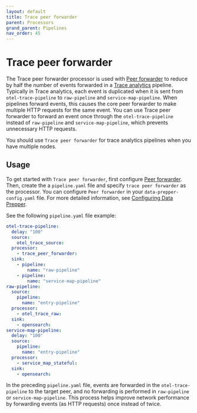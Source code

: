 ```yaml
---
layout: default
title: Trace peer forwarder
parent: Processors
grand_parent: Pipelines
nav_order: 45
---
```


# Trace peer forwarder

The Trace peer forwarder processor is used with [Peer forwarder](https://github.com/opensearch-project/documentation-website/pull/3238/%7B%7Bsite.url%7D%7D%7B%7Bsite.baseurl%7D%7D/data-prepper/managing-data-prepper/peer-forwarder/) to reduce by half the number of events forwarded in a [Trace analytics](https://github.com/opensearch-project/documentation-website/pull/3238/%7B%7Bsite.url%7D%7D%7B%7Bsite.baseurl%7D%7D/data-prepper/common-use-cases/trace-analytics/) pipeline. Typically in Trace analytics, each event is duplicated when it is sent from `otel-trace-pipeline` to `raw-pipeline` and `service-map-pipeline`. When pipelines forward events, this causes the core peer forwarder to make multiple HTTP requests for the same event. You can use Trace peer forwarder to forward an event once through the `otel-trace-pipeline` instead of `raw-pipeline` and `service-map-pipeline`, which prevents unnecessary HTTP requests.

You should use `Trace peer forwarder` for trace analytics pipelines when you have multiple nodes.

## Usage

To get started with `Trace peer forwarder`, first configure [Peer forwarder]({{site.url}}{{site.baseurl}}/managing-data-prepper/peer-forwarder/). Then, create the a `pipeline.yaml` file and specify `trace peer forwarder` as the processor. You can configure `Peer forwarder` in your `data-prepper-config.yaml` file. For more detailed information, see [Configuring Data Prepper]({{site.url}}{{site.baseurl}}/data-prepper/getting-started/#2-configuring-data-prepper).

See the following `pipeline.yaml` file example: 

```yaml
otel-trace-pipeline:
  delay: "100"
  source:
    otel_trace_source:
  processor:
    - trace_peer_forwarder:
  sink:
    - pipeline:
        name: "raw-pipeline"
    - pipeline:
        name: "service-map-pipeline"
raw-pipeline:
  source:
    pipeline:
      name: "entry-pipeline"
  processor:
    - otel_trace_raw:
  sink:
    - opensearch:
service-map-pipeline:
  delay: "100"
  source:
    pipeline:
      name: "entry-pipeline"
  processor:
    - service_map_stateful:
  sink:
    - opensearch:
```

In the preceding `pipeline.yaml` file, events are forwarded in the `otel-trace-pipeline` to the target peer, and no forwarding is performed in `raw-pipeline` or `service-map-pipeline`. This process helps improve network performance by forwarding events (as HTTP requests) once instead of twice. 